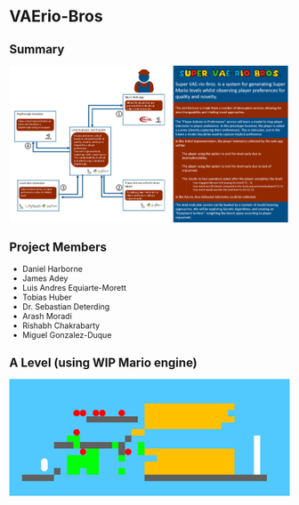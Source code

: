 # VAErio-Bros

## Summary
![VAErio Bros System Architecture](documentation/system_architecture.png)


## Project Members
- Daniel Harborne
- James Adey
- Luis Andres Equiarte-Morett
- Tobias Huber
- Dr. Sebastian Deterding
- Arash Moradi
- Rishabh Chakrabarty
- Miguel Gonzalez-Duque


## A Level (using WIP Mario engine)
![VAErio Bros Visualised Level](documentation/vaerio.png)
